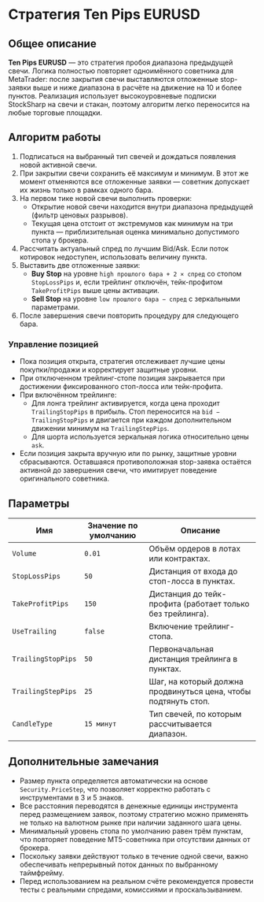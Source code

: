# Стратегия Ten Pips EURUSD

## Общее описание
**Ten Pips EURUSD** — это стратегия пробоя диапазона предыдущей свечи. Логика полностью повторяет одноимённого советника для MetaTrader: после закрытия свечи выставляются отложенные stop-заявки выше и ниже диапазона в расчёте на движение на 10 и более пунктов. Реализация использует высокоуровневые подписки StockSharp на свечи и стакан, поэтому алгоритм легко переносится на любые торговые площадки.

## Алгоритм работы
1. Подписаться на выбранный тип свечей и дождаться появления новой активной свечи.
2. При закрытии свечи сохранить её максимум и минимум. В этот же момент отменяются все отложенные заявки — советник допускает их жизнь только в рамках одного бара.
3. На первом тике новой свечи выполнить проверки:
   - Открытие новой свечи находится внутри диапазона предыдущей (фильтр ценовых разрывов).
   - Текущая цена отстоит от экстремумов как минимум на три пункта — приблизительная оценка минимально допустимого стопа у брокера.
4. Рассчитать актуальный спред по лучшим Bid/Ask. Если поток котировок недоступен, использовать величину пункта.
5. Выставить две отложенные заявки:
   - **Buy Stop** на уровне `high прошлого бара + 2 × спред` со стопом `StopLossPips` и, если трейлинг отключён, тейк-профитом `TakeProfitPips` выше цены активации.
   - **Sell Stop** на уровне `low прошлого бара − спред` с зеркальными параметрами.
6. После завершения свечи повторить процедуру для следующего бара.

### Управление позицией
- Пока позиция открыта, стратегия отслеживает лучшие цены покупки/продажи и корректирует защитные уровни.
- При отключенном трейлинг-стопе позиция закрывается при достижении фиксированного стоп-лосса или тейк-профита.
- При включённом трейлинге:
  - Для лонга трейлинг активируется, когда цена проходит `TrailingStopPips` в прибыль. Стоп переносится на `bid − TrailingStopPips` и двигается при каждом дополнительном движении минимум на `TrailingStepPips`.
  - Для шорта используется зеркальная логика относительно цены `ask`.
- Если позиция закрыта вручную или по рынку, защитные уровни сбрасываются. Оставшаяся противоположная stop-заявка остаётся активной до завершения свечи, что имитирует поведение оригинального советника.

## Параметры
| Имя | Значение по умолчанию | Описание |
| --- | --- | --- |
| `Volume` | `0.01` | Объём ордеров в лотах или контрактах. |
| `StopLossPips` | `50` | Дистанция от входа до стоп-лосса в пунктах. |
| `TakeProfitPips` | `150` | Дистанция до тейк-профита (работает только без трейлинга). |
| `UseTrailing` | `false` | Включение трейлинг-стопа. |
| `TrailingStopPips` | `50` | Первоначальная дистанция трейлинга в пунктах. |
| `TrailingStepPips` | `25` | Шаг, на который должна продвинуться цена, чтобы подтянуть стоп. |
| `CandleType` | `15 минут` | Тип свечей, по которым рассчитывается диапазон. |

## Дополнительные замечания
- Размер пункта определяется автоматически на основе `Security.PriceStep`, что позволяет корректно работать с инструментами в 3 и 5 знаков.
- Все расстояния переводятся в денежные единицы инструмента перед размещением заявок, поэтому стратегию можно применять не только на валютном рынке при наличии заданного шага цены.
- Минимальный уровень стопа по умолчанию равен трём пунктам, что повторяет поведение MT5-советника при отсутствии данных от брокера.
- Поскольку заявки действуют только в течение одной свечи, важно обеспечивать непрерывный поток данных по выбранному таймфрейму.
- Перед использованием на реальном счёте рекомендуется провести тесты с реальными спредами, комиссиями и проскальзыванием.
